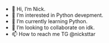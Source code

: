 - 👋 Hi, I’m Nick.
- 👀 I’m interested in Python devepment.
- 🌱 I’m currently learning Python.
- 💞️ I’m looking to collaborate on idk.
- 📫 How to reach me TG @nicksttar
